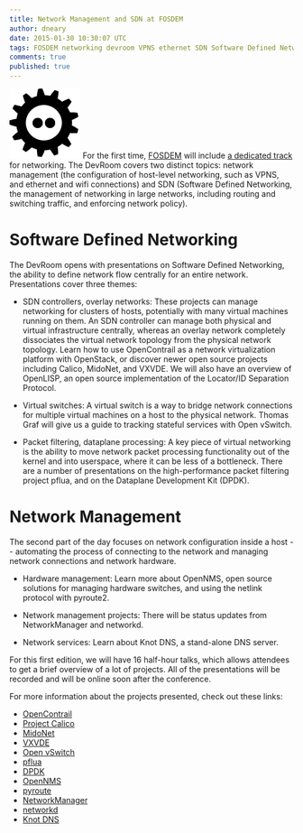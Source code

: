 ```yaml
---
title: Network Management and SDN at FOSDEM
author: dneary
date: 2015-01-30 10:30:07 UTC
tags: FOSDEM networking devroom VPNS ethernet SDN Software Defined Networking virtualization OpenStack virtual Open vSwitch OpenNMS DNS server
comments: true
published: true
---
```


![](/images/blog/fosdem2015.png) For the first time, [FOSDEM](http://www.fosdem.org) will include [a dedicated track](https://fosdem.org/2015/schedule/track/network_management_and_sdn/)
for networking. The DevRoom covers two distinct topics: network management (the configuration of host-level networking, such as VPNS, and ethernet and wifi connections) and SDN (Software Defined Networking, the management of networking in large networks, including routing and switching traffic, and enforcing network policy).

Software Defined Networking
===========================

The DevRoom opens with presentations on Software Defined Networking, the ability to define network flow centrally for an entire network. Presentations cover three themes:

* SDN controllers, overlay networks: These projects can manage networking for clusters of hosts, potentially with many virtual machines running on them. An SDN controller can manage both physical and virtual infrastructure centrally, whereas an overlay network completely dissociates the virtual network topology from the physical network topology. Learn how to use OpenContrail as a network virtualization platform with OpenStack, or discover newer open source projects including Calico, MidoNet, and VXVDE. We will also have an overview of OpenLISP, an open source implementation of the Locator/ID Separation Protocol.

* Virtual switches: A virtual switch is a way to bridge network connections for multiple virtual machines on a host to the physical network. Thomas Graf will give us a guide to tracking stateful services with Open vSwitch.

* Packet filtering, dataplane processing: A key piece of virtual networking is the ability to move network packet processing functionality out of the kernel and into userspace, where it can be less of a bottleneck. There are a number of presentations on the high-performance packet filtering project pflua, and on the Dataplane Development Kit (DPDK).

Network Management
==================

The second part of the day focuses on network configuration inside a host -- automating the process of connecting to the network and managing network connections and network hardware.

* Hardware management: Learn more about OpenNMS, open source solutions for managing hardware switches, and using the netlink protocol with pyroute2.

* Network management projects: There will be status updates from NetworkManager and networkd.

* Network services: Learn about Knot DNS, a stand-alone DNS server.

For this first edition, we will have 16 half-hour talks, which allows attendees to get a brief overview of a lot of projects. All of the presentations will be recorded and will be online soon after the conference. 

For more information about the projects presented, check out these links:

* [OpenContrail](http://www.opencontrail.org/)
* [Project Calico](http://www.projectcalico.org/)
* [MidoNet](http://midonet.org/)
* [VXVDE](http://wiki.v2.cs.unibo.it/wiki/index.php/Main_Page)
* [Open vSwitch](http://openvswitch.org/)
* [pflua](https://github.com/Igalia/pflua)
* [DPDK](http://dpdk.org/)
* [OpenNMS](http://www.opennms.org/)
* [pyroute](http://pyroute2.org/pyroute2-0.3.4/)
* [NetworkManager](https://wiki.gnome.org/Projects/NetworkManager)
* [networkd](http://www.freedesktop.org/software/systemd/man/systemd-networkd.service.html)
* [Knot DNS](https://www.knot-dns.cz/)
